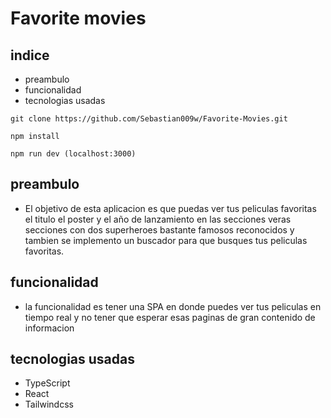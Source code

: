 # Favorite movies

## indice

- preambulo
- funcionalidad
- tecnologias usadas

```    
git clone https://github.com/Sebastian009w/Favorite-Movies.git
```
```
npm install

npm run dev (localhost:3000)
```

## preambulo

- El objetivo de esta aplicacion es que puedas ver tus peliculas favoritas el titulo el poster y el año de lanzamiento en las secciones veras secciones con dos superheroes bastante famosos reconocidos y tambien se implemento un buscador para que busques tus peliculas favoritas.



## funcionalidad 

- la funcionalidad es tener una SPA en donde puedes ver tus peliculas en tiempo real y no tener que esperar esas paginas de gran contenido de informacion 


## tecnologias usadas

- TypeScript
- React 
- Tailwindcss
